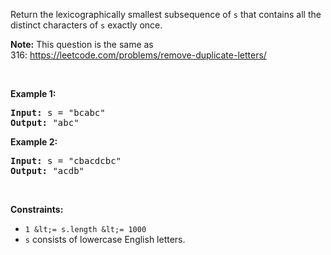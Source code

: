 Return the lexicographically smallest subsequence of `` s `` that contains all the distinct characters of `` s `` exactly once.

__Note:__ This question is the same as 316:&nbsp;<a href="https://leetcode.com/problems/remove-duplicate-letters/" target="_blank">https://leetcode.com/problems/remove-duplicate-letters/</a>

&nbsp;

__Example 1:__

<pre>
<strong>Input:</strong> s = "bcabc"
<strong>Output:</strong> "abc"
</pre>

__Example 2:__

<pre>
<strong>Input:</strong> s = "cbacdcbc"
<strong>Output:</strong> "acdb"
</pre>

&nbsp;

__Constraints:__

*   `` 1 &lt;= s.length &lt;= 1000 ``
*   `` s `` consists of lowercase English letters.